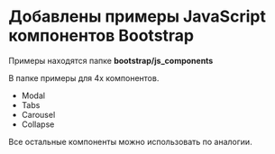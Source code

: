 <h1>Добавлены примеры JavaScript компонентов Bootstrap</h1>

Примеры находятся папке <b>bootstrap/js_components</b>

В папке примеры для 4х компонентов.

<ul>
	<li>Modal</li>
	<li>Tabs</li>
	<li>Carousel</li>
	<li>Collapse</li>
</ul>

Все остальные компоненты можно использовать по аналогии.

